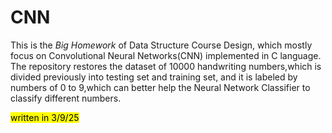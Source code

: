 # CNN
This is the *Big Homework* of Data Structure Course Design, which mostly focus on Convolutional Neural Networks(CNN) implemented in C language.
The repository restores the dataset of 10000 handwriting numbers,which is divided previously into testing set and training set, and it is labeled by numbers of 0 to 9,which can better help the Neural Network Classifier to classify different numbers.

<mark>written in 3/9/25</mark>